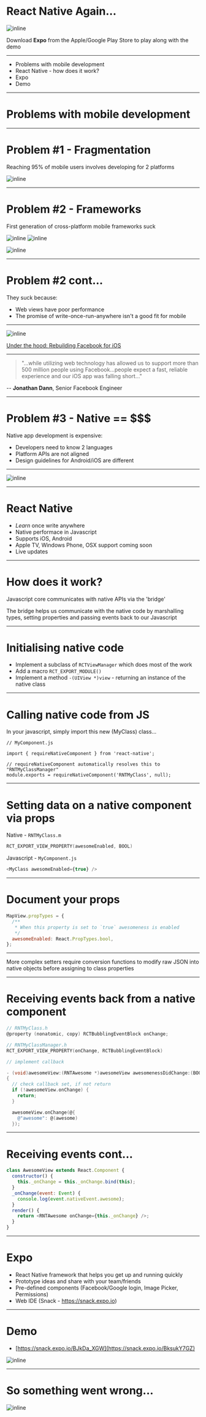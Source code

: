 # React Native Again...

![inline](images/expo.jpg)

Download **Expo** from the Apple/Google Play Store to play along with the demo

---

* Problems with mobile development
* React Native - how does it work?
* Expo
* Demo

---

# Problems with mobile development

---

# Problem #1 - Fragmentation

Reaching 95% of mobile users involves developing for 2 platforms

![inline](images/mobile_market_share.png)

---

# Problem #2 - Frameworks

First generation of cross-platform mobile frameworks suck

![inline](images/cp_ionic.png) ![inline](images/cp_phonegap.png)

![inline](images/cp_xamarin.png)

---

# Problem #2 cont...

They suck because:

* Web views have poor performance
* The promise of write-once-run-anywhere isn't a good fit for mobile


---

![inline](images/old_facebook_app.jpg)

[Under the hood: Rebuilding Facebook for iOS](https://www.facebook.com/notes/facebook-engineering/under-the-hood-rebuilding-facebook-for-ios/10151036091753920/)

---

> "...while utilizing web technology has allowed us to support more than 500 million people using Facebook...people expect a fast, reliable experience and our iOS app was falling short..."

-- __Jonathan Dann__, Senior Facebook Engineer

---

# Problem #3 - Native == $$$

Native app development is expensive:

* Developers need to know 2 languages
* Platform APIs are not aligned
* Design guidelines for Android/iOS are different

---

![inline](images/navigation.png)

---

# React Native

* _Learn_ once write anywhere
* Native performace in Javascript
* Supports iOS, Android
* Apple TV, Windows Phone, OSX support coming soon
* Live updates

---

# How does it work?

Javascript core communicates with native APIs via the 'bridge'

The bridge helps us communicate with the native code by marshalling types, setting properties and passing events back to our Javascript

---

# Initialising native code

* Implement a subclass of `RCTViewManager` which does most of the work
* Add a macro `RCT_EXPORT_MODULE()`
* Implement a method `-(UIView *)view` - returning an instance of the native class

---

# Calling native code from JS

In your javascript, simply import this new (MyClass) class...

    // MyComponent.js

    import { requireNativeComponent } from 'react-native';

    // requireNativeComponent automatically resolves this to "RNTMyClassManager"
    module.exports = requireNativeComponent('RNTMyClass', null);

---

# Setting data on a native component via props

Native - `RNTMyClass.m`

```objectivec 
RCT_EXPORT_VIEW_PROPERTY(awesomeEnabled, BOOL)
```

Javascript - `MyComponent.js`

```javascript
<MyClass awesomeEnabled={true} />
```

---

# Document your props

```javascript
MapView.propTypes = {
  /**
   * When this property is set to `true` awesomeness is enabled
   */
  awesomeEnabled: React.PropTypes.bool,
};
```

---

More complex setters require conversion functions to modify raw JSON into native objects before assigning to class properties

---

# Receiving events back from a native component

```objectivec
// RNTMyClass.h
@property (nonatomic, copy) RCTBubblingEventBlock onChange;

// RNTMyClassManager.h
RCT_EXPORT_VIEW_PROPERTY(onChange, RCTBubblingEventBlock)

// implement callback

- (void)awesomeView:(RNTAwesome *)awesomeView awesomenessDidChange:(BOOL)awesome
{
  // check callback set, if not return
  if (!awesomeView.onChange) {
    return;
  }

  awesomeView.onChange(@{
    @"awesome": @(awesome)
  });

```

---

# Receiving events cont...

```javascript
class AwesomeView extends React.Component {
  constructor() {
    this._onChange = this._onChange.bind(this);
  }
  _onChange(event: Event) {
    console.log(event.nativeEvent.awesome);
  }
  render() {
    return <RNTAwesome onChange={this._onChange} />;
  }
}
```

---

# Expo

* React Native framework that helps you get up and running quickly
* Prototype ideas and share with your team/friends
* Pre-defined components (Facebook/Google login, Image Picker, Permissions)
* Web IDE (Snack - https://snack.expo.io)

---

# Demo

* [https://snack.expo.io/BJkDa_XGW](https://snack.expo.io/BksukY7GZ)

![inline](images/qr_code.png)

---

# So something went wrong...


![inline](images/demo.gif)